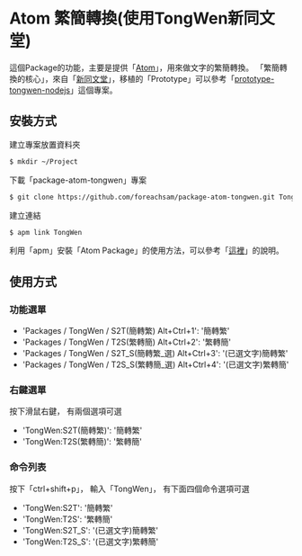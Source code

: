 # Atom 繁簡轉換(使用TongWen新同文堂)

這個Package的功能，主要是提供「[Atom](https://github.com/atom/atom)」，用來做文字的繁簡轉換。
「繁簡轉換的核心」，來自「[新同文堂](https://github.com/softcup/New-Tongwentang-for-Web/blob/master/tongwen_core.js)」，移植的「Prototype」可以參考「[prototype-tongwen-nodejs](https://github.com/foreachsam/prototype-tongwen-nodejs)」這個專案。

## 安裝方式

建立專案放置資料夾

``` sh
$ mkdir ~/Project
```

下載「package-atom-tongwen」專案

``` sh
$ git clone https://github.com/foreachsam/package-atom-tongwen.git TongWen
```

建立連結

``` sh
$ apm link TongWen
```

利用「apm」安裝「Atom Package」的使用方法，可以參考「[這裡](http://foreachsam.github.io/book-editor-atom/book/content/cmd/cmd-apm-init-package.html)」的說明。

## 使用方式

### 功能選單

* 'Packages / TongWen / S2T(簡轉繁) Alt+Ctrl+1': '簡轉繁'
* 'Packages / TongWen / T2S(繁轉簡) Alt+Ctrl+2': '繁轉簡'
* 'Packages / TongWen / S2T_S(簡轉繁_選) Alt+Ctrl+3': '(已選文字)簡轉繁'
* 'Packages / TongWen / T2S_S(繁轉簡_選) Alt+Ctrl+4': '(已選文字)繁轉簡'

### 右鍵選單

按下滑鼠右鍵，
有兩個選項可選

* 'TongWen:S2T(簡轉繁)': '簡轉繁'
* 'TongWen:T2S(繁轉簡)': '繁轉簡'

### 命令列表

按下「ctrl+shift+p」，
輸入「TongWen」，
有下面四個命令選項可選

* 'TongWen:S2T': '簡轉繁'
* 'TongWen:T2S': '繁轉簡'
* 'TongWen:S2T_S': '(已選文字)簡轉繁'
* 'TongWen:T2S_S': '(已選文字)繁轉簡'
